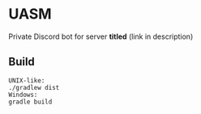 # UASM
Private Discord bot for server **titled** (link in description)

## Build
```
UNIX-like:
./gradlew dist
Windows:
gradle build
```
